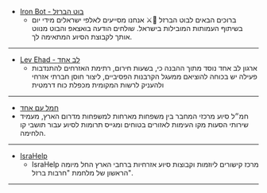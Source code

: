- [Iron Bot - בוט הברזל](<http://tiny.cc/ek3cvz>)
  - ברוכים הבאים לבוט הברזל 👋⚔️ אנחנו מסייעים לאלפי ישראלים מידי יום בשיתוף העמותות המובילות בישראל. שולחים הודעה בואצאפ והבוט מנווט אותך לקבוצת הסיוע המתאימה לך.

---

- [Lev Ehad - לב אחד](<https://www.levechad.org/>)
  - ארגון לב אחד נוסד מתוך ההבנה כי, בשעות חירום, רתימת האזרחים להתנדבות פעילה יש בכוחה להוציאם ממעגל הקרבנות הפסיביים, ליצור חוסן חברתי אזרחי ולהעניק לרשות המקומית מכפלת כוח דרמטית

---

- [חמל עם אחד](<https://www.am-ehad.org/>)
- חמ״ל סיוע מרכזי המחבר בין משפחות מארחות למשפחות מדרום הארץ, מעמיד שירותי הסעות מקו העימות לאזורים בטוחים ומגייס תרומות לסיוע עבור תושבי קו הלחימה.

---

- [IsraHelp](<https://www.coing.co/Israhelp>)
  - IsraHelp מרכז קישורים ליוזמות וקבוצות סיוע אזרחיות ברחבי הארץ החל מיומה הראשון של מלחמת "חרבות ברזל".

---
